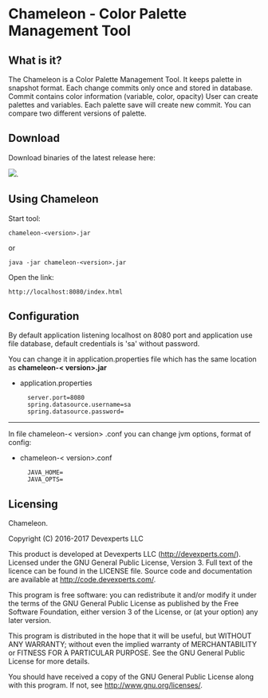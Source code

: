 Chameleon - Color Palette Management Tool
=========================================

What is it?
-----------
The Chameleon is a Color Palette Management Tool.
It keeps palette in snapshot format. Each change commits 
only once and stored in database. Commit contains 
color information (variable, color, opacity)
User can create palettes and variables. Each palette save
will create new commit. You can compare two different versions of palette.

Download
--------

Download binaries of the latest release here:

<a href='https://bintray.com/devexperts/Maven/chameleon/_latestVersion'><img src='https://api.bintray.com/packages/devexperts/Maven/chameleon/images/download.svg'></a>.
 
Using Chameleon
---------------

Start tool:

	chameleon-<version>.jar
	
or

	java -jar chameleon-<version>.jar
	
Open the link:

	http://localhost:8080/index.html
	
Configuration
-------------

By default application listening localhost on 8080 port and
application use file database, default credentials is 'sa' without password. 

You can change it in application.properties file which has
the same location as **chameleon-< version>.jar**

* application.properties

    	server.port=8080
    	spring.datasource.username=sa
    	spring.datasource.password=
	
---

In file chameleon-< version> .conf you can change jvm options, format of config:

* chameleon-< version>.conf 

		JAVA_HOME=
    	JAVA_OPTS=
    	
    	
    	
Licensing
---------

Chameleon.

Copyright (C) 2016-2017 Devexperts LLC

This product is developed at Devexperts LLC (http://devexperts.com/).
Licensed under the GNU General Public License, Version 3.
Full text of the licence can be found in the LICENSE file.
Source code and documentation are available at <http://code.devexperts.com/>.


This program is free software: you can redistribute it and/or modify
it under the terms of the GNU General Public License as published by
the Free Software Foundation, either version 3 of the License, or
(at your option) any later version.

This program is distributed in the hope that it will be useful,
but WITHOUT ANY WARRANTY; without even the implied warranty of
MERCHANTABILITY or FITNESS FOR A PARTICULAR PURPOSE.  See the
GNU General Public License for more details.

You should have received a copy of the GNU General Public License
along with this program.  If not, see <http://www.gnu.org/licenses/>.
    	